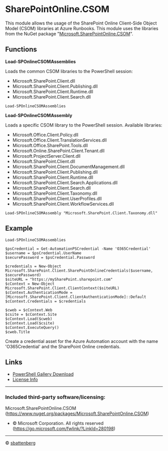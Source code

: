 # SharePointOnline.CSOM

This module allows the usage of the SharePoint Online Client-Side Object Model (CSOM) libraries at Azure Runbooks. This module uses the libraries from the NuGet package "[Microsoft.SharePointOnline.CSOM](https://www.nuget.org/packages/Microsoft.SharePointOnline.CSOM/)".

## Functions

**Load-SPOnlineCSOMAssemblies**

Loads the common CSOM libraries to the PowerShell session:
* Microsoft.SharePoint.Client.dll
* Microsoft.SharePoint.Client.Publishing.dll
* Microsoft.SharePoint.Client.Runtime.dll
* Microsoft.SharePoint.Client.Search.dll

```
Load-SPOnlineCSOMAssemblies
```

**Load-SPOnlineCSOMAssembly**

Loads a specific CSOM library to the PowerShell session. Available libraries:
* Microsoft.Office.Client.Policy.dll
* Microsoft.Office.Client.TranslationServices.dll
* Microsoft.Office.SharePoint.Tools.dll
* Microsoft.Online.SharePoint.Client.Tenant.dll
* Microsoft.ProjectServer.Client.dll
* Microsoft.SharePoint.Client.dll
* Microsoft.SharePoint.Client.DocumentManagement.dll
* Microsoft.SharePoint.Client.Publishing.dll
* Microsoft.SharePoint.Client.Runtime.dll
* Microsoft.SharePoint.Client.Search.Applications.dll
* Microsoft.SharePoint.Client.Search.dll
* Microsoft.SharePoint.Client.Taxonomy.dll
* Microsoft.SharePoint.Client.UserProfiles.dll
* Microsoft.SharePoint.Client.WorkflowServices.dll
```
Load-SPOnlineCSOMAssembly "Microsoft.SharePoint.Client.Taxonomy.dll"
```

## Example
```
Load-SPOnlineCSOMAssemblies

$psCredential = Get-AutomationPSCredential -Name 'O365Credential'
$username = $psCredential.UserName
$securePassword = $psCredential.Password

$credentials = New-Object Microsoft.SharePoint.Client.SharePointOnlineCredentials($username, $securePassword)
$siteURL = "https://mySharePoint.sharepoint.com"
$cContext = New-Object Microsoft.SharePoint.Client.ClientContext($siteURL)
$cContext.AuthenticationMode = [Microsoft.SharePoint.Client.ClientAuthenticationMode]::Default
$cContext.Credentials = $credentials

$cweb = $cContext.Web
$csite = $cContext.Site
$cContext.Load($cweb)
$cContext.Load($csite)
$cContext.ExecuteQuery()
$cweb.Title
```
Create a credential asset for the Azure Automation account with the name 'O365Credential' and the SharePoint Online credentials.

## Links

- [PowerShell Gallery Download](https://www.powershellgallery.com/packages/SharePointOnline.CSOM)
- [License Info](https://github.com/sbattenberg/SharePointOnline.CSOM/blob/main/LICENSE)




----------------
### Included third-party software/licensing:
Microsoft.SharePointOnline.CSOM (https://www.nuget.org/packages/Microsoft.SharePointOnline.CSOM)
 - © Microsoft Corporation. All rights reserved (https://go.microsoft.com/fwlink/?LinkId=280198)

----------------
&copy; [sbattenberg](https://github.com/sbattenberg)
